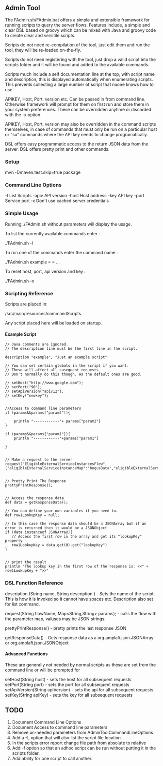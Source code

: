 ## Admin Tool ##

The FAdmin.sh/FAdmin.bat offers a simple and extensible framework for running scripts to query the server flows.
Features include, a simple and clear DSL based on groovy which can be mixed with Java and groovy code to create clear and versitile scripts.

Scripts do not need re-compilation of the tool, just edit them and run the tool, they will be re-loaded on-the-fly.

Scripts do not need registering with the tool, just drop a valid script into the scripts folder and it will be found and added to the available commands.

Scripts much include a self documentation line at the top, with script name and description, this is displayed automatically when enumerating scripts.
This prevents collecting a large number of script that noone knows how to use.

APIKEY, Host, Port, version etc. Can be passed in from command line.
Otherwise framework will prompt for them on first run and store them in your system preferences.
These can be overridden anytime or discarded with the -x option.

APIKEY, Host, Port, version may also be overridden in the command scripts themselves, in case of commands that must only be run on a particular host
or "su" commands where the API key needs to change programatically.

DSL offers easy programmatic access to the return JSON data from the server.
DSL offers pretty print and other commands.

### Setup ###

mvn  -Dmaven.test.skip=true package

### Command Line Options ###
-l                    List Scripts
-apiv <arg>           API version
-host <arg>           Host address
-key <arg>            API key
-port <arg>           Service port
-x                    Don't use cached server credentials

### Simple Usage ###

Running ./FAdmin.sh without parameters will display the usage.

To list the currently available commands enter :

./FAdmin.sh -l

To run one of the commands enter the command name :

./FAdmin.sh example <param1Name>=<param1Value> <param2Name>=<param2Value> ...

To reset host, port, api version and key :

./FAdmin.sh -x

### Scripting Reference ###

Scripts are placed in:

/src/main/resources/commandScripts

Any script placed here will be loaded on startup.

#### Example Script ####
    // Java comments are ignored.
    // The description line must be the first line in the script.
    
    description "example", "Just an example script"

    // You can set certain globals in the script if you want.
    // These will affect all susequent requests
    // Don't normally do this though. As the default ones are good.

    // setHost("http://www.google.com");
    // setPort("90");
    // setApiVersion("apiv12");
    // setKey("newkey");


	//Access to command line parameters
	if (params&&params["param2"]){

		println "------------"+ params["param2"]
	} 

	if (params&&params["param1"]){
		println "------------"+params["param1"]

	}


    // Make a request to the server
    request("EligibleExternalServiceInstancesFlow", ["eligibleExternalServiceInstanceMap":"bogusData","eligibleExternalServiceInstances":"bogusData","fsRenderResult":"json"]);


    // Pretty Print The Response
    prettyPrintResponse();


    // Access the response data
    def data = getResponseData();

    // You can define your own variables if you need to.
    def row1LookupKey = null;

    // In this case the response data should be a JSONArray but if an error is returned then it would be a JSONObject
    if (data instanceof JSONArray){
       // Access the first row in the array and get its "lookupKey" property
       row1LookupKey = data.get(0).get("lookupKey")
    }


    // print the result
    println "The lookup key in the first row of the response is: <<" + row1LookupKey + ">>"



### DSL Function Reference ###

description (String name, String description )       - Sets the name of the script. This is how it is invoked so it cannot have spaces etc. Description also set for list command.

request(String flowName, Map<String,String> params); - calls the flow with the parameter map, valuses may be JSON strings.

prettyPrintResponse()                                - pretty prints the last response JSON

getResponseData()                                    - Gets response data as a org.amplafi.json.JSONArray or org.amplafi.json.JSONObject


#### Advanced Functions ###

These are generally not needed by normal scripts as these are set from the command line or will be prompted for

setHost(String host)                    - sets the host for all subsequent requests
setPort(String port)                    - sets the port for all subsequent requests
setApiVersion(String apiVersion)        - sets the api for all subsequent requests
setKey(String apiKey)                   - sets the key for all subsequent requests





## TODO ##

1. Document Command Line Options
2. Document Access to command line parameters
3. Remove un-needed parameters from AdminToolCommandLineOptions 
4. Add a -L option that will also list the script file location
5. In the scripts error report change file path from absolute to relative
6. Add -f <filename> option so that an adhoc script can be run without putting it in the scripts folder.
7. Add ability for one script to call another. 

